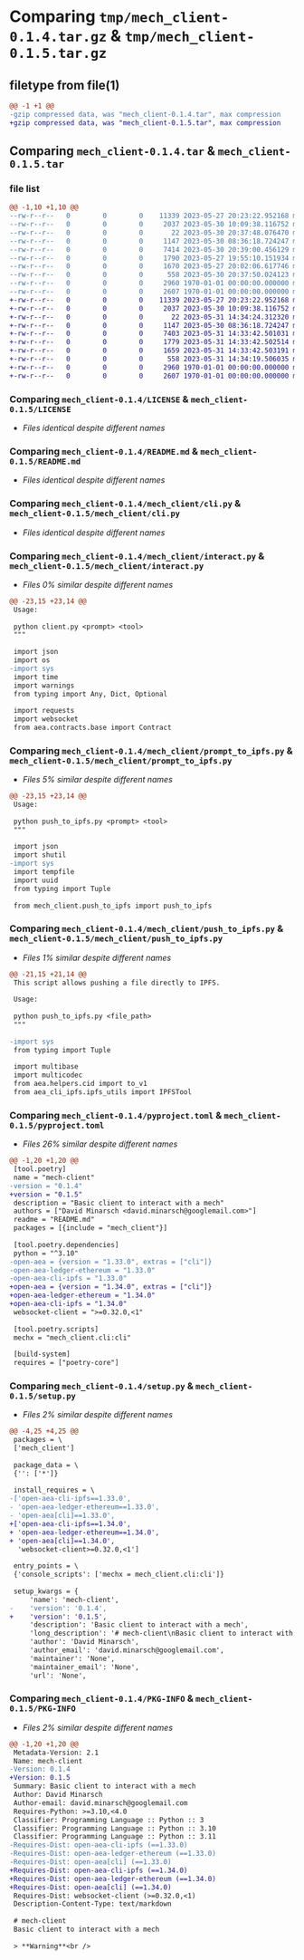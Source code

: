 # Comparing `tmp/mech_client-0.1.4.tar.gz` & `tmp/mech_client-0.1.5.tar.gz`

## filetype from file(1)

```diff
@@ -1 +1 @@
-gzip compressed data, was "mech_client-0.1.4.tar", max compression
+gzip compressed data, was "mech_client-0.1.5.tar", max compression
```

## Comparing `mech_client-0.1.4.tar` & `mech_client-0.1.5.tar`

### file list

```diff
@@ -1,10 +1,10 @@
--rw-r--r--   0        0        0    11339 2023-05-27 20:23:22.952168 mech_client-0.1.4/LICENSE
--rw-r--r--   0        0        0     2037 2023-05-30 10:09:38.116752 mech_client-0.1.4/README.md
--rw-r--r--   0        0        0       22 2023-05-30 20:37:48.076470 mech_client-0.1.4/mech_client/__init__.py
--rw-r--r--   0        0        0     1147 2023-05-30 08:36:18.724247 mech_client-0.1.4/mech_client/cli.py
--rw-r--r--   0        0        0     7414 2023-05-30 20:39:00.456129 mech_client-0.1.4/mech_client/interact.py
--rw-r--r--   0        0        0     1790 2023-05-27 19:55:10.151934 mech_client-0.1.4/mech_client/prompt_to_ipfs.py
--rw-r--r--   0        0        0     1670 2023-05-27 20:02:06.617746 mech_client-0.1.4/mech_client/push_to_ipfs.py
--rw-r--r--   0        0        0      558 2023-05-30 20:37:50.024123 mech_client-0.1.4/pyproject.toml
--rw-r--r--   0        0        0     2960 1970-01-01 00:00:00.000000 mech_client-0.1.4/setup.py
--rw-r--r--   0        0        0     2607 1970-01-01 00:00:00.000000 mech_client-0.1.4/PKG-INFO
+-rw-r--r--   0        0        0    11339 2023-05-27 20:23:22.952168 mech_client-0.1.5/LICENSE
+-rw-r--r--   0        0        0     2037 2023-05-30 10:09:38.116752 mech_client-0.1.5/README.md
+-rw-r--r--   0        0        0       22 2023-05-31 14:34:24.312320 mech_client-0.1.5/mech_client/__init__.py
+-rw-r--r--   0        0        0     1147 2023-05-30 08:36:18.724247 mech_client-0.1.5/mech_client/cli.py
+-rw-r--r--   0        0        0     7403 2023-05-31 14:33:42.501031 mech_client-0.1.5/mech_client/interact.py
+-rw-r--r--   0        0        0     1779 2023-05-31 14:33:42.502514 mech_client-0.1.5/mech_client/prompt_to_ipfs.py
+-rw-r--r--   0        0        0     1659 2023-05-31 14:33:42.503191 mech_client-0.1.5/mech_client/push_to_ipfs.py
+-rw-r--r--   0        0        0      558 2023-05-31 14:34:19.506035 mech_client-0.1.5/pyproject.toml
+-rw-r--r--   0        0        0     2960 1970-01-01 00:00:00.000000 mech_client-0.1.5/setup.py
+-rw-r--r--   0        0        0     2607 1970-01-01 00:00:00.000000 mech_client-0.1.5/PKG-INFO
```

### Comparing `mech_client-0.1.4/LICENSE` & `mech_client-0.1.5/LICENSE`

 * *Files identical despite different names*

### Comparing `mech_client-0.1.4/README.md` & `mech_client-0.1.5/README.md`

 * *Files identical despite different names*

### Comparing `mech_client-0.1.4/mech_client/cli.py` & `mech_client-0.1.5/mech_client/cli.py`

 * *Files identical despite different names*

### Comparing `mech_client-0.1.4/mech_client/interact.py` & `mech_client-0.1.5/mech_client/interact.py`

 * *Files 0% similar despite different names*

```diff
@@ -23,15 +23,14 @@
 Usage:
 
 python client.py <prompt> <tool>
 """
 
 import json
 import os
-import sys
 import time
 import warnings
 from typing import Any, Dict, Optional
 
 import requests
 import websocket
 from aea.contracts.base import Contract
```

### Comparing `mech_client-0.1.4/mech_client/prompt_to_ipfs.py` & `mech_client-0.1.5/mech_client/prompt_to_ipfs.py`

 * *Files 5% similar despite different names*

```diff
@@ -23,15 +23,14 @@
 Usage:
 
 python push_to_ipfs.py <prompt> <tool>
 """
 
 import json
 import shutil
-import sys
 import tempfile
 import uuid
 from typing import Tuple
 
 from mech_client.push_to_ipfs import push_to_ipfs
```

### Comparing `mech_client-0.1.4/mech_client/push_to_ipfs.py` & `mech_client-0.1.5/mech_client/push_to_ipfs.py`

 * *Files 1% similar despite different names*

```diff
@@ -21,15 +21,14 @@
 This script allows pushing a file directly to IPFS.
 
 Usage:
 
 python push_to_ipfs.py <file_path>
 """
 
-import sys
 from typing import Tuple
 
 import multibase
 import multicodec
 from aea.helpers.cid import to_v1
 from aea_cli_ipfs.ipfs_utils import IPFSTool
```

### Comparing `mech_client-0.1.4/pyproject.toml` & `mech_client-0.1.5/pyproject.toml`

 * *Files 26% similar despite different names*

```diff
@@ -1,20 +1,20 @@
 [tool.poetry]
 name = "mech-client"
-version = "0.1.4"
+version = "0.1.5"
 description = "Basic client to interact with a mech"
 authors = ["David Minarsch <david.minarsch@googlemail.com>"]
 readme = "README.md"
 packages = [{include = "mech_client"}]
 
 [tool.poetry.dependencies]
 python = "^3.10"
-open-aea = {version = "1.33.0", extras = ["cli"]}
-open-aea-ledger-ethereum = "1.33.0"
-open-aea-cli-ipfs = "1.33.0"
+open-aea = {version = "1.34.0", extras = ["cli"]}
+open-aea-ledger-ethereum = "1.34.0"
+open-aea-cli-ipfs = "1.34.0"
 websocket-client = ">=0.32.0,<1"
 
 [tool.poetry.scripts]
 mechx = "mech_client.cli:cli"
 
 [build-system]
 requires = ["poetry-core"]
```

### Comparing `mech_client-0.1.4/setup.py` & `mech_client-0.1.5/setup.py`

 * *Files 2% similar despite different names*

```diff
@@ -4,25 +4,25 @@
 packages = \
 ['mech_client']
 
 package_data = \
 {'': ['*']}
 
 install_requires = \
-['open-aea-cli-ipfs==1.33.0',
- 'open-aea-ledger-ethereum==1.33.0',
- 'open-aea[cli]==1.33.0',
+['open-aea-cli-ipfs==1.34.0',
+ 'open-aea-ledger-ethereum==1.34.0',
+ 'open-aea[cli]==1.34.0',
  'websocket-client>=0.32.0,<1']
 
 entry_points = \
 {'console_scripts': ['mechx = mech_client.cli:cli']}
 
 setup_kwargs = {
     'name': 'mech-client',
-    'version': '0.1.4',
+    'version': '0.1.5',
     'description': 'Basic client to interact with a mech',
     'long_description': '# mech-client\nBasic client to interact with a mech\n\n> **Warning**<br />\n> **This is a hacky alpha version of the client - don\'t rely on it as production software.**\n\n## Installation\n\n```bash\npip install mech-client\n```\n\nThen, set a websocket endpoint for Gnosis RPC like so:\n\n```bash\nexport WEBSOCKET_ENDPOINT=<YOUR ENDPOINT>\n```\n\n## CLI:\n\n```bash\nUsage: mechx [OPTIONS] COMMAND [ARGS]...\n\n  Command-line tool for interacting with mechs.\n\nOptions:\n  --version  Show the version and exit.\n  --help     Show this message and exit.\n\nCommands:\n  interact        Interact with a mech specifying a prompt and tool.\n  prompt-to-ipfs  Upload a prompt and tool to IPFS as metadata.\n  push-to-ipfs    Upload a file to IPFS.\n ```\n\n## Usage:\n\nFirst, create a private key in file `ethereum_private_key.txt` with this command:\n\n```bash\naea generate-key ethereum\n```\n\nEnsure the private key carries funds on Gnosis Chain.\n\nSecond, run the following command to instruct the mech with `<prompt>` and `<tool>`:\n\n```bash\nmechx interact <prompt> <tool>\n```\n\nExample output:\n```bash\nmechx interact "write a short poem" "openai-text-davinci-003"\nPrompt uploaded: https://gateway.autonolas.tech/ipfs/f01701220ad9e2d5698fbd6c3a4ce61f329590e68a23181772669e543e69decdae316423b\nTransaction sent: https://gnosisscan.io/tx/0xb3a17ef90da6cc7a86e008a3a91bd367d573b406eae53405a4aa981001a5eaf3\nRequest on-chain with id: 15263135923206312300456917202469137903009897852865973093832667165921851537677\nData arrived: https://gateway.autonolas.tech/ipfs/f017012205053a4ae3ef0cf4ed7eff0c2d74dbaf3479fbdeb292472560e7bfaa4cfecfcdc\nData: {\'requestId\': 15263135923206312300456917202469137903009897852865973093832667165921851537677, \'result\': "\\n\\nA sun-filled sky,\\nA soft breeze blowing by,\\nWhere the trees sway in the wind,\\nA peaceful moment I can\'t rewind."}\n```\n\n## Release guide:\n\nFinish edits, bump versions in `pyproject.toml` and `mech_client/__init__.py`, then `poetry lock`, then `rm -rf dist`, then `poetry publish --build --username=<username> --password=<password>`.',
     'author': 'David Minarsch',
     'author_email': 'david.minarsch@googlemail.com',
     'maintainer': 'None',
     'maintainer_email': 'None',
     'url': 'None',
```

### Comparing `mech_client-0.1.4/PKG-INFO` & `mech_client-0.1.5/PKG-INFO`

 * *Files 2% similar despite different names*

```diff
@@ -1,20 +1,20 @@
 Metadata-Version: 2.1
 Name: mech-client
-Version: 0.1.4
+Version: 0.1.5
 Summary: Basic client to interact with a mech
 Author: David Minarsch
 Author-email: david.minarsch@googlemail.com
 Requires-Python: >=3.10,<4.0
 Classifier: Programming Language :: Python :: 3
 Classifier: Programming Language :: Python :: 3.10
 Classifier: Programming Language :: Python :: 3.11
-Requires-Dist: open-aea-cli-ipfs (==1.33.0)
-Requires-Dist: open-aea-ledger-ethereum (==1.33.0)
-Requires-Dist: open-aea[cli] (==1.33.0)
+Requires-Dist: open-aea-cli-ipfs (==1.34.0)
+Requires-Dist: open-aea-ledger-ethereum (==1.34.0)
+Requires-Dist: open-aea[cli] (==1.34.0)
 Requires-Dist: websocket-client (>=0.32.0,<1)
 Description-Content-Type: text/markdown
 
 # mech-client
 Basic client to interact with a mech
 
 > **Warning**<br />
```

